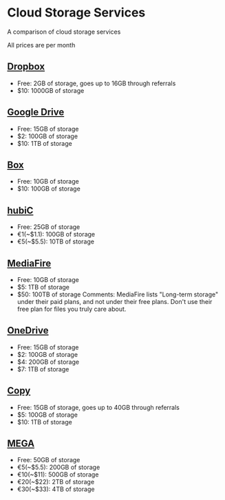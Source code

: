 # Cloud Storage Services
A comparison of cloud storage services

All prices are per month

## [Dropbox](http://dropbox.com)
* Free: 2GB of storage, goes up to 16GB through referrals
* $10: 1000GB of storage

## [Google Drive](http://drive.google.com)
* Free: 15GB of storage
* $2: 100GB of storage
* $10: 1TB of storage

## [Box](http://box.com)
* Free: 10GB of storage
* $10: 100GB of storage

## [hubiC](http://hubic.com)
* Free: 25GB of storage
* €1(~$1.1): 100GB of storage
* €5(~$5.5): 10TB of storage

## [MediaFire](http://mediafire.com)
* Free: 10GB of storage
* $5: 1TB of storage
* $50: 100TB of storage
Comments: MediaFire lists "Long-term storage" under their paid plans, and not under their free plans. Don't use their free plan for files you truly care about.

## [OneDrive](http://onedrive.com)
* Free: 15GB of storage
* $2: 100GB of storage
* $4: 200GB of storage
* $7: 1TB of storage

## [Copy](http://copy.com)
* Free: 15GB of storage, goes up to 40GB through referrals
* $5: 100GB of storage
* $10: 1TB of storage

## [MEGA](http://mega.nz)
* Free: 50GB of storage
* €5(~$5.5): 200GB of storage
* €10(~$11): 500GB of storage
* €20(~$22): 2TB of storage
* €30(~$33): 4TB of storage
